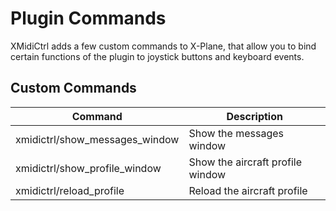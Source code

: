 # Plugin Commands

XMidiCtrl adds a few custom commands to X-Plane, that allow you to bind certain functions of the plugin to joystick
buttons and keyboard events.

## Custom Commands

| Command                        | Description                      |
|--------------------------------|----------------------------------|
| xmidictrl/show_messages_window | Show the messages window         |
| xmidictrl/show_profile_window  | Show the aircraft profile window |
| xmidictrl/reload_profile       | Reload the aircraft profile      |
